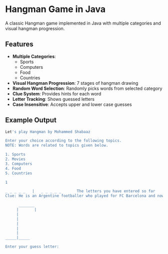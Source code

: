 # Hangman Game in Java

A classic Hangman game implemented in Java with multiple categories and visual hangman progression.

## Features

- **Multiple Categories**:
  - Sports
  - Computers
  - Food
  - Countries
- **Visual Hangman Progression**: 7 stages of hangman drawing
- **Random Word Selection**: Randomly picks words from selected category
- **Clue System**: Provides hints for each word
- **Letter Tracking**: Shows guessed letters
- **Case Insensitive**: Accepts upper and lower case guesses

## Example Output

```bash
Let's play Hangman by Mohammed Shabaaz

Enter your choice according to the following topics.
NOTE: Words are related to topics given below.

1. Sports
2. Movies
3. Computers
4. Food
5. Countries

1

_ _ _ _ _   |   _ _ _ _ _ 		The letters you have entered so far
Clue: He is an Argentine footballer who played for FC Barcelona and now plays for PSG and is captain of Argentina

      _______
     |       |
     |
     |
     |
     |
     |
_____|_____

Enter your guess letter:
```
